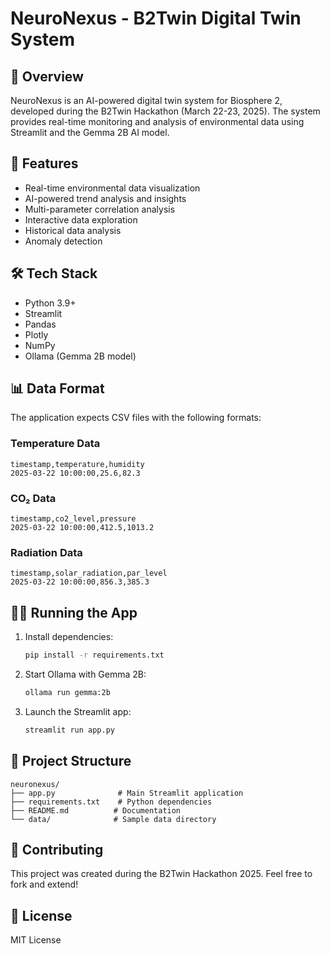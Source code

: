# NeuroNexus - B2Twin Digital Twin System

## 🎯 Overview
NeuroNexus is an AI-powered digital twin system for Biosphere 2, developed during the B2Twin Hackathon (March 22-23, 2025). The system provides real-time monitoring and analysis of environmental data using Streamlit and the Gemma 2B AI model.

## 🚀 Features
- Real-time environmental data visualization
- AI-powered trend analysis and insights
- Multi-parameter correlation analysis
- Interactive data exploration
- Historical data analysis
- Anomaly detection

## 🛠️ Tech Stack
- Python 3.9+
- Streamlit
- Pandas
- Plotly
- NumPy
- Ollama (Gemma 2B model)

## 📊 Data Format
The application expects CSV files with the following formats:

### Temperature Data
```csv
timestamp,temperature,humidity
2025-03-22 10:00:00,25.6,82.3
```

### CO₂ Data
```csv
timestamp,co2_level,pressure
2025-03-22 10:00:00,412.5,1013.2
```

### Radiation Data
```csv
timestamp,solar_radiation,par_level
2025-03-22 10:00:00,856.3,385.3
```

## 🏃‍♂️ Running the App

1. Install dependencies:
   ```bash
   pip install -r requirements.txt
   ```

2. Start Ollama with Gemma 2B:
   ```bash
   ollama run gemma:2b
   ```

3. Launch the Streamlit app:
   ```bash
   streamlit run app.py
   ```

## 📁 Project Structure
```
neuronexus/
├── app.py              # Main Streamlit application
├── requirements.txt    # Python dependencies
├── README.md          # Documentation
└── data/              # Sample data directory
```

## 🤝 Contributing
This project was created during the B2Twin Hackathon 2025. Feel free to fork and extend!

## 📜 License
MIT License